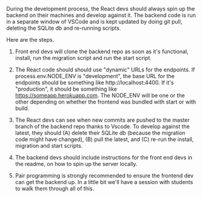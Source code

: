 During the development process, the React devs should always spin up the backend on their machines and develop against it. The backend code is run in a separate window of VSCode and is kept updated by doing git pull, deleting the SQLite db and re-running scripts.

Here are the steps.

1. Front end devs will clone the backend repo as soon as it's functional, install, run the migration script and run the start script.

1. The React code should should use "dynamic" URLs for the endpoints. If process.env.NODE_ENV is "development", the base URL for the endpoints should be something like http://localhost:4400. If it's "production", it should be something like https://someapp.herokuapp.com. The NODE_ENV will be one or the other depending on whether the frontend was bundled with start or with build.

1. The React devs can see when new commits are pushed to the master branch of the backend repo thanks to Vscode. To develop against the latest, they should (A) delete their SQLite db (because the migration code might have changed), (B) pull the latest, and (C) re-run the install, migration and start scripts.

1. The backend devs should include instructions for the front end devs in the readme, on how to spin up the server locally.

1. Pair programming is strongly recommended to ensure the frontend dev can get the backend up.
In a little bit we'll have a session with students to walk them through all of this.